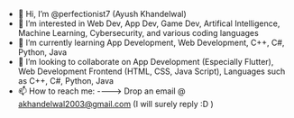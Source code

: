 - 👋 Hi, I’m @perfectionist7 (Ayush Khandelwal)
- 👀 I’m interested in Web Dev, App Dev, Game Dev, Artifical Intelligence, Machine Learning, Cybersecurity, and various coding languages
- 🌱 I’m currently learning App Development, Web Development, C++, C#, Python, Java
- 💞️ I’m looking to collaborate on App Development (Especially Flutter), Web Development Frontend (HTML, CSS, Java Script), Languages such as C++, C#, Python, Java
- 📫 How to reach me: ----> Drop an email @ akhandelwal2003@gmail.com (I will surely reply :D )

<!---
perfectionist7/perfectionist7 is a ✨ special ✨ repository because its `README.md` (this file) appears on your GitHub profile.
You can click the Preview link to take a look at your changes.
--->
